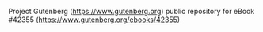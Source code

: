 Project Gutenberg (https://www.gutenberg.org) public repository for eBook #42355 (https://www.gutenberg.org/ebooks/42355)
